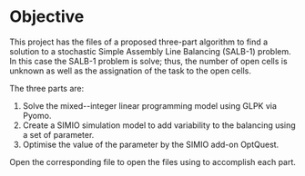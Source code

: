# Objective
This project has the files of a proposed three-part algorithm to find a solution to a stochastic Simple Assembly Line Balancing (SALB-1) problem. In this case the SALB-1 problem is solve; thus, the number of open cells is unknown as well as the assignation of the task to the open cells.

The three parts are:
1. Solve the mixed--integer linear programming model using GLPK via Pyomo.
2. Create a SIMIO simulation model to add variability to the balancing using a set of parameter.
3. Optimise the value of the parameter by the SIMIO add-on OptQuest.

Open the corresponding file to open the files using to accomplish each part.
